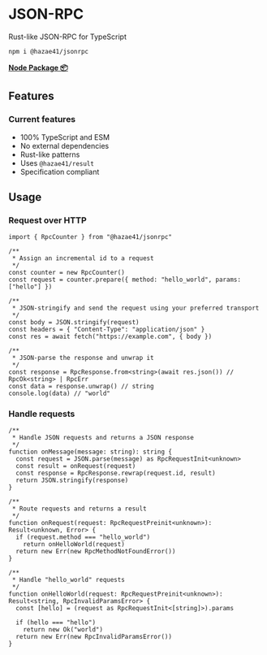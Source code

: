 # JSON-RPC

Rust-like JSON-RPC for TypeScript

```bash
npm i @hazae41/jsonrpc
```

[**Node Package 📦**](https://www.npmjs.com/package/@hazae41/jsonrpc)

## Features

### Current features
- 100% TypeScript and ESM
- No external dependencies
- Rust-like patterns
- Uses `@hazae41/result`
- Specification compliant

## Usage

### Request over HTTP

```tsx
import { RpcCounter } from "@hazae41/jsonrpc"

/**
 * Assign an incremental id to a request
 */
const counter = new RpcCounter()
const request = counter.prepare({ method: "hello_world", params: ["hello"] })

/**
 * JSON-stringify and send the request using your preferred transport
 */
const body = JSON.stringify(request)
const headers = { "Content-Type": "application/json" }
const res = await fetch("https://example.com", { body })

/**
 * JSON-parse the response and unwrap it
 */
const response = RpcResponse.from<string>(await res.json()) // RpcOk<string> | RpcErr
const data = response.unwrap() // string
console.log(data) // "world"
```

### Handle requests

```tsx
/**
 * Handle JSON requests and returns a JSON response
 */
function onMessage(message: string): string {
  const request = JSON.parse(message) as RpcRequestInit<unknown>
  const result = onRequest(request)
  const response = RpcResponse.rewrap(request.id, result)
  return JSON.stringify(response)
}

/**
 * Route requests and returns a result
 */
function onRequest(request: RpcRequestPreinit<unknown>): Result<unknown, Error> {
  if (request.method === "hello_world")
    return onHelloWorld(request)
  return new Err(new RpcMethodNotFoundError())
}

/**
 * Handle "hello_world" requests
 */
function onHelloWorld(request: RpcRequestPreinit<unknown>): Result<string, RpcInvalidParamsError> {
  const [hello] = (request as RpcRequestInit<[string]>).params

  if (hello === "hello")
    return new Ok("world")
  return new Err(new RpcInvalidParamsError())
}
```